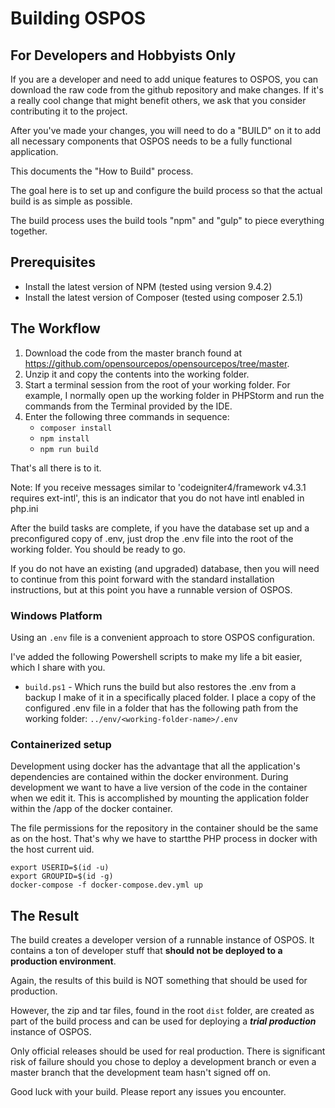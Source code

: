 # Building OSPOS

## For Developers and Hobbyists Only

If you are a developer and need to add unique features to OSPOS, you can download the raw code from the github repository and make changes.  If it's a really cool change that might benefit others, we ask that you consider contributing it to the project.

After you've made your changes, you will need to do a "BUILD" on it to add all necessary components that OSPOS needs to be a fully functional application.

This documents the "How to Build" process.

The goal here is to set up and configure the build process so that the actual build is as simple as possible.

The build process uses the build tools "npm" and "gulp" to piece everything together.

## Prerequisites

- Install the latest version of NPM (tested using version 9.4.2)
- Install the latest version of Composer (tested using composer 2.5.1)

## The Workflow

1. Download the code from the master branch found at https://github.com/opensourcepos/opensourcepos/tree/master.
2. Unzip it and copy the contents into the working folder.
3. Start a terminal session from the root of your working folder. For example, I normally open up the working folder in PHPStorm and run the commands from the Terminal provided by the IDE.
4. Enter the following three commands in sequence:
    - `composer install`
    - `npm install`
    - `npm run build`

That's all there is to it.

Note: If you receive messages similar to 'codeigniter4/framework v4.3.1 requires ext-intl', this is an indicator that you do not have intl enabled in php.ini

After the build tasks are complete, if you have the database set up and a preconfigured copy of .env, just drop the .env file into the root of the working folder. You should be ready to go.

If you do not have an existing (and upgraded) database, then you will need to continue from this point forward with the standard installation instructions, but at this point you have a runnable version of OSPOS.

### Windows Platform

Using an `.env` file is a convenient approach to store OSPOS configuration.

I've added the following Powershell scripts to make my life a bit easier, which I share with you.

* `build.ps1` - Which runs the build but also restores the .env from a backup I make of it in a specifically placed folder. I place a copy of the configured .env file in a folder that has the following path from the working folder: `../env/<working-folder-name>/.env`

### Containerized setup
Development using docker has the advantage that all the application's dependencies are contained within the docker environment. During development we want to have a live version of the code in the container when we edit it. This is accomplished by mounting the application folder within the /app of the docker container. 

The file permissions for the repository in the container should be the same as on the host. That's why we have to startthe PHP process in docker with the host current uid. 

```
export USERID=$(id -u)
export GROUPID=$(id -g)
docker-compose -f docker-compose.dev.yml up
```

## The Result

The build creates a developer version of a runnable instance of OSPOS.  It contains a ton of developer stuff that **should not be deployed to a production environment**.

Again, the results of this build is NOT something that should be used for production.

However, the zip and tar files, found in the root `dist` folder, are created as part of the build process and can be used for deploying a ***trial production*** instance of OSPOS.

Only official releases should be used for real production.  There is significant risk of failure should you chose to deploy a development branch or even a master branch that the development team hasn't signed off on.

Good luck with your build. Please report any issues you encounter.
